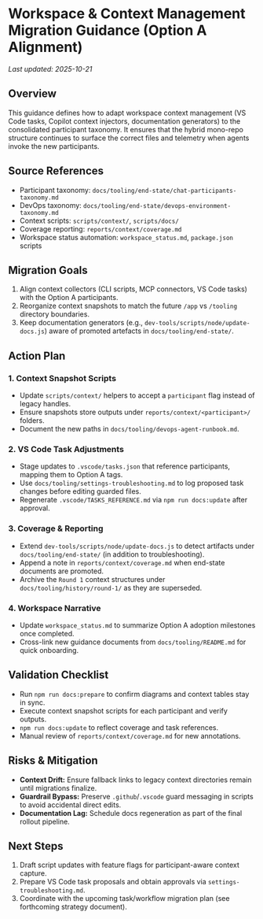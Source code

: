 # Workspace & Context Management Migration Guidance (Option A Alignment)

_Last updated: 2025-10-21_

## Overview

This guidance defines how to adapt workspace context management (VS Code tasks, Copilot context injectors, documentation generators) to the consolidated participant taxonomy. It ensures that the hybrid mono-repo structure continues to surface the correct files and telemetry when agents invoke the new participants.

## Source References

- Participant taxonomy: `docs/tooling/end-state/chat-participants-taxonomy.md`
- DevOps taxonomy: `docs/tooling/end-state/devops-environment-taxonomy.md`
- Context scripts: `scripts/context/`, `scripts/docs/`
- Coverage reporting: `reports/context/coverage.md`
- Workspace status automation: `workspace_status.md`, `package.json` scripts

## Migration Goals

1. Align context collectors (CLI scripts, MCP connectors, VS Code tasks) with the Option A participants.
2. Reorganize context snapshots to match the future `/app` vs `/tooling` directory boundaries.
3. Keep documentation generators (e.g., `dev-tools/scripts/node/update-docs.js`) aware of promoted artefacts in `docs/tooling/end-state/`.

## Action Plan

### 1. Context Snapshot Scripts

- Update `scripts/context/` helpers to accept a `participant` flag instead of legacy handles.
- Ensure snapshots store outputs under `reports/context/<participant>/` folders.
- Document the new paths in `docs/tooling/devops-agent-runbook.md`.

### 2. VS Code Task Adjustments

- Stage updates to `.vscode/tasks.json` that reference participants, mapping them to Option A tags.
- Use `docs/tooling/settings-troubleshooting.md` to log proposed task changes before editing guarded files.
- Regenerate `.vscode/TASKS_REFERENCE.md` via `npm run docs:update` after approval.

### 3. Coverage & Reporting

- Extend `dev-tools/scripts/node/update-docs.js` to detect artifacts under `docs/tooling/end-state/` (in addition to troubleshooting).
- Append a note in `reports/context/coverage.md` when end-state documents are promoted.
- Archive the `Round 1` context structures under `docs/tooling/history/round-1/` as they are superseded.

### 4. Workspace Narrative

- Update `workspace_status.md` to summarize Option A adoption milestones once completed.
- Cross-link new guidance documents from `docs/tooling/README.md` for quick onboarding.

## Validation Checklist

- Run `npm run docs:prepare` to confirm diagrams and context tables stay in sync.
- Execute context snapshot scripts for each participant and verify outputs.
- `npm run docs:update` to reflect coverage and task references.
- Manual review of `reports/context/coverage.md` for new annotations.

## Risks & Mitigation

- **Context Drift:** Ensure fallback links to legacy context directories remain until migrations finalize.
- **Guardrail Bypass:** Preserve `.github`/`.vscode` guard messaging in scripts to avoid accidental direct edits.
- **Documentation Lag:** Schedule docs regeneration as part of the final rollout pipeline.

## Next Steps

1. Draft script updates with feature flags for participant-aware context capture.
2. Prepare VS Code task proposals and obtain approvals via `settings-troubleshooting.md`.
3. Coordinate with the upcoming task/workflow migration plan (see forthcoming strategy document).
